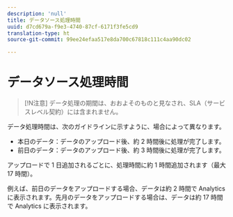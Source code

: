 ```yaml
---
description: 'null'
title: データソース処理時間
uuid: d7cd679a-f9e3-4740-87cf-6171f3fe5cd9
translation-type: ht
source-git-commit: 99ee24efaa517e8da700c67818c111c4aa90dc02

---
```



# データソース処理時間

>[!N注意]
>データ処理の期間は、おおよそのものと見なされ、SLA（サービスレベル契約）には含まれません。

データ処理時間は、次のガイドラインに示すように、場合によって異なります。

* 本日のデータ：データのアップロード後、約 2 時間後に処理が完了します。
* 前日のデータ：データのアップロード後、約 3 時間後に処理が完了します。

アップロードで 1 日追加されるごとに、処理時間に約 1 時間追加されます（最大 17 時間）。

例えば、前日のデータをアップロードする場合、データは約 2 時間で Analytics に表示されます。先月のデータをアップロードする場合は、データは約 17 時間で Analytics に表示されます。
